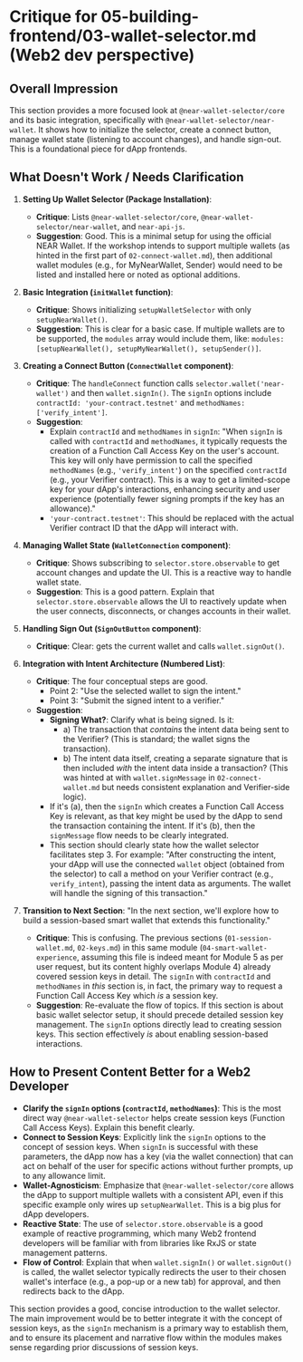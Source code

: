 # Critique for 05-building-frontend/03-wallet-selector.md (Web2 dev perspective)

## Overall Impression

This section provides a more focused look at `@near-wallet-selector/core` and its basic integration, specifically with `@near-wallet-selector/near-wallet`. It shows how to initialize the selector, create a connect button, manage wallet state (listening to account changes), and handle sign-out. This is a foundational piece for dApp frontends.

## What Doesn't Work / Needs Clarification

1.  **Setting Up Wallet Selector (Package Installation)**:

    - **Critique**: Lists `@near-wallet-selector/core`, `@near-wallet-selector/near-wallet`, and `near-api-js`.
    - **Suggestion**: Good. This is a minimal setup for using the official NEAR Wallet. If the workshop intends to support multiple wallets (as hinted in the first part of `02-connect-wallet.md`), then additional wallet modules (e.g., for MyNearWallet, Sender) would need to be listed and installed here or noted as optional additions.

2.  **Basic Integration (`initWallet` function)**:

    - **Critique**: Shows initializing `setupWalletSelector` with only `setupNearWallet()`.
    - **Suggestion**: This is clear for a basic case. If multiple wallets are to be supported, the `modules` array would include them, like: `modules: [setupNearWallet(), setupMyNearWallet(), setupSender()]`.

3.  **Creating a Connect Button (`ConnectWallet` component)**:

    - **Critique**: The `handleConnect` function calls `selector.wallet('near-wallet')` and then `wallet.signIn()`. The `signIn` options include `contractId: 'your-contract.testnet'` and `methodNames: ['verify_intent']`.
    - **Suggestion**:
      - Explain `contractId` and `methodNames` in `signIn`: "When `signIn` is called with `contractId` and `methodNames`, it typically requests the creation of a Function Call Access Key on the user's account. This key will only have permission to call the specified `methodNames` (e.g., `'verify_intent'`) on the specified `contractId` (e.g., your Verifier contract). This is a way to get a limited-scope key for your dApp's interactions, enhancing security and user experience (potentially fewer signing prompts if the key has an allowance)."
      - `'your-contract.testnet'`: This should be replaced with the actual Verifier contract ID that the dApp will interact with.

4.  **Managing Wallet State (`WalletConnection` component)**:

    - **Critique**: Shows subscribing to `selector.store.observable` to get account changes and update the UI. This is a reactive way to handle wallet state.
    - **Suggestion**: This is a good pattern. Explain that `selector.store.observable` allows the UI to reactively update when the user connects, disconnects, or changes accounts in their wallet.

5.  **Handling Sign Out (`SignOutButton` component)**:

    - **Critique**: Clear: gets the current wallet and calls `wallet.signOut()`.

6.  **Integration with Intent Architecture (Numbered List)**:

    - **Critique**: The four conceptual steps are good.
      - Point 2: "Use the selected wallet to sign the intent."
      - Point 3: "Submit the signed intent to a verifier."
    - **Suggestion**:
      - **Signing What?**: Clarify what is being signed. Is it:
        - a) The transaction that _contains_ the intent data being sent to the Verifier? (This is standard; the wallet signs the transaction).
        - b) The intent data itself, creating a separate signature that is then included _with_ the intent data inside a transaction? (This was hinted at with `wallet.signMessage` in `02-connect-wallet.md` but needs consistent explanation and Verifier-side logic).
      - If it's (a), then the `signIn` which creates a Function Call Access Key is relevant, as that key might be used by the dApp to send the transaction containing the intent. If it's (b), then the `signMessage` flow needs to be clearly integrated.
      - This section should clearly state how the wallet selector facilitates step 3. For example: "After constructing the intent, your dApp will use the connected `wallet` object (obtained from the selector) to call a method on your Verifier contract (e.g., `verify_intent`), passing the intent data as arguments. The wallet will handle the signing of this transaction."

7.  **Transition to Next Section**: "In the next section, we'll explore how to build a session-based smart wallet that extends this functionality."
    - **Critique**: This is confusing. The previous sections (`01-session-wallet.md`, `02-keys.md`) in this same module (`04-smart-wallet-experience`, assuming this file is indeed meant for Module 5 as per user request, but its content highly overlaps Module 4) already covered session keys in detail. The `signIn` with `contractId` and `methodNames` in _this_ section is, in fact, the primary way to request a Function Call Access Key which _is_ a session key.
    - **Suggestion**: Re-evaluate the flow of topics. If this section is about basic wallet selector setup, it should precede detailed session key management. The `signIn` options directly lead to creating session keys. This section effectively _is_ about enabling session-based interactions.

## How to Present Content Better for a Web2 Developer

- **Clarify the `signIn` options (`contractId`, `methodNames`)**: This is the most direct way `@near-wallet-selector` helps create session keys (Function Call Access Keys). Explain this benefit clearly.
- **Connect to Session Keys**: Explicitly link the `signIn` options to the concept of session keys. When `signIn` is successful with these parameters, the dApp now has a key (via the wallet connection) that can act on behalf of the user for specific actions without further prompts, up to any allowance limit.
- **Wallet-Agnosticism**: Emphasize that `@near-wallet-selector/core` allows the dApp to support multiple wallets with a consistent API, even if this specific example only wires up `setupNearWallet`. This is a big plus for dApp developers.
- **Reactive State**: The use of `selector.store.observable` is a good example of reactive programming, which many Web2 frontend developers will be familiar with from libraries like RxJS or state management patterns.
- **Flow of Control**: Explain that when `wallet.signIn()` or `wallet.signOut()` is called, the wallet selector typically redirects the user to their chosen wallet's interface (e.g., a pop-up or a new tab) for approval, and then redirects back to the dApp.

This section provides a good, concise introduction to the wallet selector. The main improvement would be to better integrate it with the concept of session keys, as the `signIn` mechanism is a primary way to establish them, and to ensure its placement and narrative flow within the modules makes sense regarding prior discussions of session keys.
